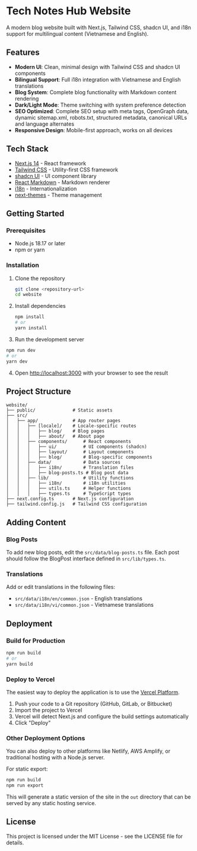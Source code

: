 # Tech Notes Hub Website

A modern blog website built with Next.js, Tailwind CSS, shadcn UI, and i18n support for multilingual content (Vietnamese and English).

## Features

- **Modern UI**: Clean, minimal design with Tailwind CSS and shadcn UI components
- **Bilingual Support**: Full i18n integration with Vietnamese and English translations
- **Blog System**: Complete blog functionality with Markdown content rendering
- **Dark/Light Mode**: Theme switching with system preference detection
- **SEO Optimized**: Complete SEO setup with meta tags, OpenGraph data, dynamic sitemap.xml, robots.txt, structured metadata, canonical URLs and language alternates
- **Responsive Design**: Mobile-first approach, works on all devices

## Tech Stack

- [Next.js 14](https://nextjs.org/) - React framework
- [Tailwind CSS](https://tailwindcss.com/) - Utility-first CSS framework
- [shadcn UI](https://ui.shadcn.com/) - UI component library
- [React Markdown](https://github.com/remarkjs/react-markdown) - Markdown renderer
- [i18n](https://nextjs.org/docs/app/building-your-application/routing/internationalization) - Internationalization
- [next-themes](https://github.com/pacocoursey/next-themes) - Theme management

## Getting Started

### Prerequisites

- Node.js 18.17 or later
- npm or yarn

### Installation

1. Clone the repository
   ```bash
   git clone <repository-url>
   cd website
   ```

2. Install dependencies
   ```bash
   npm install
   # or
   yarn install
   ```

3. Run the development server
```bash
npm run dev
# or
yarn dev
```

4. Open [http://localhost:3000](http://localhost:3000) with your browser to see the result

## Project Structure

```
website/
├── public/              # Static assets
├── src/
│   ├── app/             # App router pages
│   │   ├── [locale]/    # Locale-specific routes
│   │   │   ├── blog/    # Blog pages
│   │   │   ├── about/   # About page
│   │   ├── components/      # React components
│   │   │   ├── ui/          # UI components (shadcn)
│   │   │   ├── layout/      # Layout components
│   │   │   ├── blog/        # Blog-specific components
│   │   ├── data/            # Data sources
│   │   │   ├── i18n/        # Translation files
│   │   │   ├── blog-posts.ts # Blog post data
│   │   ├── lib/             # Utility functions
│   │   │   ├── i18n/        # i18n utilities
│   │   │   ├── utils.ts     # Helper functions
│   │   │   ├── types.ts     # TypeScript types
├── next.config.ts       # Next.js configuration
├── tailwind.config.js   # Tailwind CSS configuration
```

## Adding Content

### Blog Posts

To add new blog posts, edit the `src/data/blog-posts.ts` file. Each post should follow the BlogPost interface defined in `src/lib/types.ts`.

### Translations

Add or edit translations in the following files:
- `src/data/i18n/en/common.json` - English translations
- `src/data/i18n/vi/common.json` - Vietnamese translations

## Deployment

### Build for Production

```bash
npm run build
# or
yarn build
```

### Deploy to Vercel

The easiest way to deploy the application is to use the [Vercel Platform](https://vercel.com/).

1. Push your code to a Git repository (GitHub, GitLab, or Bitbucket)
2. Import the project to Vercel
3. Vercel will detect Next.js and configure the build settings automatically
4. Click "Deploy"

### Other Deployment Options

You can also deploy to other platforms like Netlify, AWS Amplify, or traditional hosting with a Node.js server.

For static export:

```bash
npm run build
npm run export
```

This will generate a static version of the site in the `out` directory that can be served by any static hosting service.

## License

This project is licensed under the MIT License - see the LICENSE file for details.
